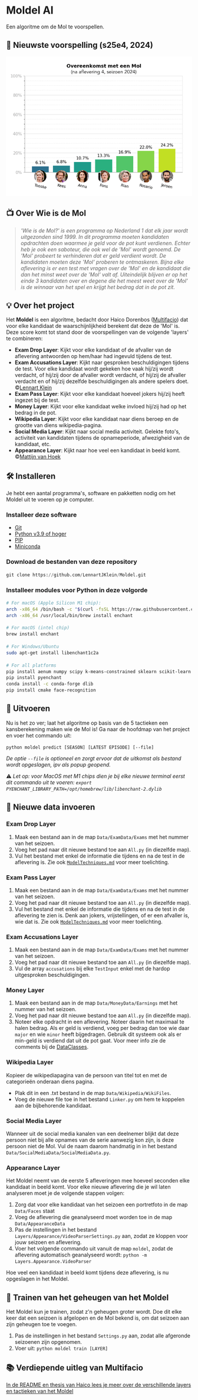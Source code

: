 # Moldel AI

Een algoritme om de Mol te voorspellen.

## 🔦 Nieuwste voorspelling (s25e4, 2024)

![Voorspelling na aflevering 4, seizoen 24 (2024)](https://github.com/LennartJKlein/Moldel/blob/master/results/Season%2025%20(2024)/s25e4.png?raw=true)

## 📺 Over Wie is de Mol

> _'Wie is de Mol?' is een programma op Nederland 1 dat elk jaar wordt uitgezonden sind 1999. In dit programma moeten kandidaten opdrachten doen waarmee je geld voor de pot kunt verdienen. Echter heb je ook een saboteur, die ook wel de 'Mol' wordt genoemd. De 'Mol' probeert te verhinderen dat er geld verdient wordt. De kandidaten moeten deze 'Mol' proberen te ontmaskeren. Bijna elke aflevering is er een test met vragen over de 'Mol' en de kandidaat die dan het minst weet over de 'Mol' valt af. Uiteindelijk blijven er op het einde 3 kandidaten over en degene die het meest weet over de 'Mol' is de winnaar van het spel en krijgt het bedrag dat in de pot zit._

## 💡 Over het project

Het **Moldel** is een algoritme, bedacht door Haico Dorenbos ([Multifacio](https://github.com/Multifacio)) dat voor elke kandidaat de waarschijnlijkheid berekent dat deze de 'Mol' is. Deze score komt tot stand door de voorspellingen van de volgende 'layers' te combineren:

* **Exam Drop Layer**: Kijkt voor elke kandidaat of de afvaller van de aflevering antwoorden op hem/haar had ingevuld tijdens de test.
* **Exam Accusations Layer**: Kijkt naar gesproken beschuldigingen tijdens de test. Voor elke kandidaat wordt gekeken hoe vaak hij/zij wordt verdacht, of hij/zij door de afvaller wordt verdacht, of hij/zij de afvaller verdacht en of hij/zij dezelfde beschuldigingen als andere spelers doet. ©[Lennart Klein](https://github.com/LennartJKlein)
* **Exam Pass Layer**: Kijkt voor elke kandidaat hoeveel jokers hij/zij heeft ingezet bij de test.
* **Money Layer**: Kijkt voor elke kandidaat welke invloed hij/zij had op het bedrag in de pot.
* **Wikipedia Layer**: Kijkt voor elke kandidaat naar diens beroep en de grootte van diens wikipedia-pagina.
* **Social Media Layer**: Kijkt naar social media activiteit. Gelekte foto's, activiteit van kandidaten tijdens de opnameperiode, afwezigheid van de kandidaat, etc.
* **Appearance Layer**: Kijkt naar hoe veel een kandidaat in beeld komt. ©[Mattijn van Hoek](https://github.com/mattijn/widm)

## 🛠 Installeren

Je hebt een aantal programma's, software en pakketten nodig om het Moldel uit te voeren op je computer.

### Installeer deze software

* [Git](https://git-scm.com/book/en/v2/Getting-Started-Installing-Git)
* [Python v3.9 of hoger](https://www.python.org/downloads/)
* [PIP](https://pypi.org/project/pip/)
* [Miniconda](https://docs.conda.io/projects/conda/en/latest/user-guide/install/index.html)

### Download de bestanden van deze repository

```python
git clone https://github.com/LennartJKlein/Moldel.git
```

### Installeer modules voor Python in deze volgorde

```bash
# For macOS (Apple Silicon M1 chip):
arch -x86_64 /bin/bash -c "$(curl -fsSL https://raw.githubusercontent.com/Homebrew/install/HEAD/install.sh)"
arch -x86_64 /usr/local/bin/brew install enchant

# For macOS (intel chip)
brew install enchant

# For Windows/Ubuntu
sudo apt-get install libenchant1c2a 

# For all platforms
pip install aenum numpy scipy k-means-constrained sklearn scikit-learn opencv-python jenkspy rootpath iteround matplotlib progress seaborn tinify
pip install pyenchant
conda install -c conda-forge dlib
pip install cmake face-recognition
```

## 🚀 Uitvoeren

Nu is het zo ver; laat het algoritme op basis van de 5 tactieken een kansberekening maken wie de Mol is! Ga naar de hoofdmap van het project en voer het commando uit:

 `python moldel predict [SEASON] [LATEST EPISODE] [--file]`

_De optie `--file` is optioneel en zorgt ervoor dat de uitkomst als bestand wordt opgeslagen, ipv als popup geopend._

⚠️ _Let op: voor MacOS met M1 chips dien je bij elke nieuwe terminal eerst dit commando uit te voeren: `export PYENCHANT_LIBRARY_PATH=/opt/homebrew/lib/libenchant-2.dylib`_

## 📝 Nieuwe data invoeren

### Exam Drop Layer

1. Maak een bestand aan in de map `Data/ExamData/Exams` met het nummer van het seizoen.
2. Voeg het pad naar dit nieuwe bestand toe aan `All.py` (in diezelfde map).
3. Vul het bestand met enkel de informatie die tijdens en na de test in de aflevering is. Zie ook [`ModelTechniques.md`](/LennartJKlein/Moldel/blob/master/moldel/Data/ExamData/ModelTechniques.md) voor meer toelichting.

### Exam Pass Layer

1. Maak een bestand aan in de map `Data/ExamData/Exams` met het nummer van het seizoen.
2. Voeg het pad naar dit nieuwe bestand toe aan `All.py` (in diezelfde map).
3. Vul het bestand met enkel de informatie die tijdens en na de test in de aflevering te zien is. Denk aan jokers, vrijstellingen, of er een afvaller is, wie dat is. Zie ook [`ModelTechniques.md`](/LennartJKlein/Moldel/blob/master/moldel/Data/ExamData/ModelTechniques.md) voor meer toelichting.

### Exam Accusations Layer

1. Maak een bestand aan in de map `Data/ExamData/Exams` met het nummer van het seizoen.
2. Voeg het pad naar dit nieuwe bestand toe aan `All.py` (in diezelfde map).
3. Vul de array `accusations` bij elke `TestInput` enkel met de hardop uitgesproken beschuldigingen.

### Money Layer

1. Maak een bestand aan in de map `Data/MoneyData/Earnings` met het nummer van het seizoen.
2. Voeg het pad naar dit nieuwe bestand toe aan `All.py` (in diezelfde map).
3. Noteer elke opdracht in een aflevering. Noteer daarin het maximaal te halen bedrag. Als er geld is verdiend, voeg per bedrag dan toe wie daar `major` en wie `minor` heeft bijgedragen. Gebruik dit systeem ook als er min-geld is verdiend dat uit de pot gaat. Voor meer info zie de comments bij de [DataClasses](/LennartJKlein/Moldel/blob/master/moldel/Data/MoneyData/Dataclasses).

### Wikipedia Layer

Kopieer de wikipediapagina van de persoon van titel tot en met de categorieën onderaan diens pagina.

* Plak dit in een .txt bestand in de map `Data/Wikipedia/WikiFiles`.
* Voeg de nieuwe file toe in het bestand `Linker.py` om hem te koppelen aan de bijbehorende kandidaat.

### Social Media Layer

Wanneer uit de social media kanalen van een deelnemer blijkt dat deze persoon niet bij alle opnames van de serie aanwezig kon zijn, is deze persoon niet de Mol. Vul de naam daarom handmatig in in het bestand `Data/SocialMediaData/SocialMediaData.py`.

### Appearance Layer

Het Moldel neemt van de eerste 5 afleveringen mee hoeveel seconden elke kandidaat in beeld komt. Voor elke nieuwe aflevering die je wil laten analyseren moet je de volgende stappen volgen:

1. Zorg dat voor elke kandidaat van het seizoen een portretfoto in de map `Data/Faces` staat
2. Voeg de aflevering die geanalyseerd moet worden toe in de map `Data/AppearanceData`
3. Pas de instellingen in het bestand `Layers/Appearance/VideoParserSettings.py` aan, zodat ze kloppen voor jouw seizoen en aflevering.
4. Voer het volgende commando uit vanuit de map `moldel`, zodat de aflevering automatisch geanalyseerd wordt: `python -m Layers.Appearance.VideoParser`

Hoe veel een kandidaat in beeld komt tijdens deze aflevering, is nu opgeslagen in het Moldel.

## 📝 Trainen van het geheugen van het Moldel

Het Moldel kun je trainen, zodat z'n geheugen groter wordt. Doe dit elke keer dat een seizoen is afgelopen en de Mol bekend is, om dat seizoen aan zijn geheugen toe te voegen.

1. Pas de instellingen in het bestand `Settings.py` aan, zodat alle afgeronde seizoenen zijn opgenomen.
2. Voer uit: `python moldel train [LAYER]`

## 📚 Verdiepende uitleg van Multifacio

[In de README en thesis van Haico lees je meer over de verschillende layers en tactieken van het Moldel](https://github.com/Multifacio/Moldel/tree/master/readmes)
